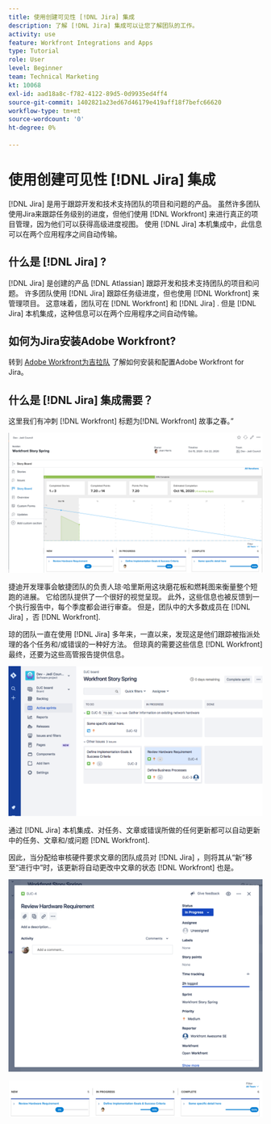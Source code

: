 ```yaml
---
title: 使用创建可见性 [!DNL Jira] 集成
description: 了解 [!DNL Jira] 集成可以让您了解团队的工作。
activity: use
feature: Workfront Integrations and Apps
type: Tutorial
role: User
level: Beginner
team: Technical Marketing
kt: 10068
exl-id: aad18a8c-f782-4122-89d5-0d9935ed4ff4
source-git-commit: 1402821a23ed67d46179e419aff18f7befc66620
workflow-type: tm+mt
source-wordcount: '0'
ht-degree: 0%

---
```


# 使用创建可见性 [!DNL Jira] 集成

[!DNL Jira]  是用于跟踪开发和技术支持团队的项目和问题的产品。 虽然许多团队使用Jira来跟踪任务级别的进度，但他们使用 [!DNL Workfront] 来进行真正的项目管理，因为他们可以获得高级进度视图。 使用 [!DNL Jira]  本机集成中，此信息可以在两个应用程序之间自动传输。

## 什么是 [!DNL Jira] ?

[!DNL Jira]  是创建的产品 [!DNL Atlassian] 跟踪开发和技术支持团队的项目和问题。 许多团队使用 [!DNL Jira]  跟踪任务级进度，但也使用 [!DNL Workfront] 来管理项目。 这意味着，团队可在 [!DNL Workfront] 和 [!DNL Jira] . 但是 [!DNL Jira]  本机集成，这种信息可以在两个应用程序之间自动传输。

## 如何为Jira安装Adobe Workfront?

转到 [Adobe Workfront为吉拉队](https://experienceleague.adobe.com/docs/workfront/using/adobe-workfront-integrations/workfront-for-jira/workfront-for-jira.html?lang=en) 了解如何安装和配置Adobe Workfront for Jira。

## 什么是 [!DNL Jira]  集成需要？

这里我们有冲刺 [!DNL Workfront] 标题为[!DNL Workfront] 故事之春。”

![情节提要燃尽图](assets/Jira01.png)

捷迪开发理事会敏捷团队的负责人琼·哈里斯用这块磨花板和燃耗图来衡量整个短跑的进展。 它给团队提供了一个很好的视觉呈现。 此外，这些信息也被反馈到一个执行报告中，每个季度都会进行审查。 但是，团队中的大多数成员在 [!DNL Jira] ，否 [!DNL Workfront].

琼的团队一直在使用 [!DNL Jira]  多年来，一直以来，发现这是他们跟踪被指派处理的各个任务和/或错误的一种好方法。 但琼真的需要这些信息 [!DNL Workfront] 最终，还要为这些高管报告提供信息。

![吉拉情节提要](assets/Jira02.png)

通过 [!DNL Jira]  本机集成、对任务、文章或错误所做的任何更新都可以自动更新中的任务、文章和/或问题 [!DNL Workfront].

因此，当分配给审核硬件要求文章的团队成员对 [!DNL Jira] ，则将其从“新”移至“进行中”时，该更新将自动更改中文章的状态 [!DNL Workfront] 也是。

![Jira状态页面](assets/Jira03.png)

![状态列](assets/Jira04.png)
